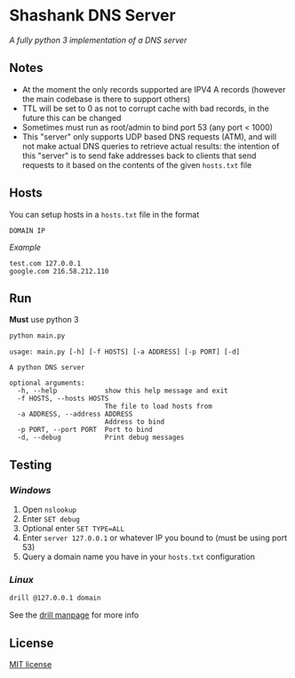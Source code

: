 # Shashank DNS Server
_A fully python 3 implementation of a DNS server_


## Notes
+ At the moment the only records supported are IPV4 A records (however the main codebase is there to support others)
+ TTL will be set to 0 as not to corrupt cache with bad records, in the future this can be changed
+ Sometimes must run as root/admin to bind port 53 (any port < 1000)
+ This "server" only supports UDP based DNS requests (ATM), and will not make actual DNS queries to retrieve actual results: the intention of this "server" is to send fake addresses back to clients that send requests to it based on the contents of the given `hosts.txt` file

## Hosts
You can setup hosts in a `hosts.txt` file in the format

`DOMAIN IP`

_Example_
```
test.com 127.0.0.1
google.com 216.58.212.110
```

## Run
**Must** use python 3
```bash
python main.py
```
```
usage: main.py [-h] [-f HOSTS] [-a ADDRESS] [-p PORT] [-d]

A python DNS server

optional arguments:
  -h, --help            show this help message and exit
  -f HOSTS, --hosts HOSTS
                        The file to load hosts from
  -a ADDRESS, --address ADDRESS
                        Address to bind
  -p PORT, --port PORT  Port to bind
  -d, --debug           Print debug messages
```

## Testing 

### _Windows_

1. Open `nslookup`
2. Enter `SET debug`
3. Optional enter `SET TYPE=ALL`
4. Enter `server 127.0.0.1` or whatever IP you bound to (must be using port 53)
5. Query a domain name you have in your `hosts.txt` configuration

### _Linux_

```bash
drill @127.0.0.1 domain
```

See the [drill manpage](https://linux.die.net/man/1/drill) for more info

## License
[MIT license](LICENSE)